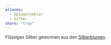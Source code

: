 ```yaml
---
aliases:
  - Spiegelnektar
  - Silber
share: "true"
---
```

Flüssiges Silber gewonnen aus den [Silberblumen](../../Kreaturen/Vegetation/Silberblumen.md). 

